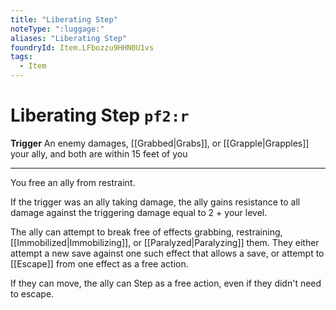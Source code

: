 ```yaml
---
title: "Liberating Step"
noteType: ":luggage:"
aliases: "Liberating Step"
foundryId: Item.LFbozzu9HHN0U1vs
tags:
  - Item
---
```


# Liberating Step `pf2:r`

**Trigger** An enemy damages, [[Grabbed|Grabs]], or [[Grapple|Grapples]] your ally, and both are within 15 feet of you

* * *

You free an ally from restraint.

If the trigger was an ally taking damage, the ally gains resistance to all damage against the triggering damage equal to 2 + your level.

The ally can attempt to break free of effects grabbing, restraining, [[Immobilized|Immobilizing]], or [[Paralyzed|Paralyzing]] them. They either attempt a new save against one such effect that allows a save, or attempt to [[Escape]] from one effect as a free action.

If they can move, the ally can Step as a free action, even if they didn't need to escape.


